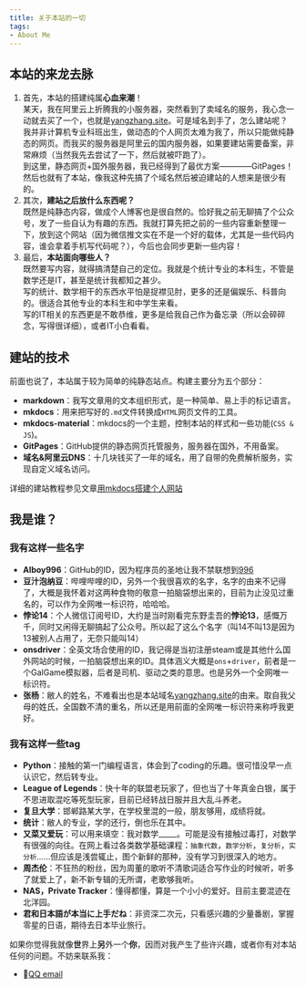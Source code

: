```yaml
---
title: 关于本站的一切
tags: 
- About Me
---
```


## 本站的来龙去脉
1. 首先，本站的搭建纯属**心血来潮**！  
某天，我在阿里云上折腾我的小服务器，突然看到了卖域名的服务，我心念一动就去买了一个，也就是[yangzhang.site](yangzhang.site)。可是域名到手了，怎么建站呢？  
我并非计算机专业科班出生，做动态的个人网页太难为我了，所以只能做纯静态的网页。而我买的服务器是阿里云的国内服务器，如果要建站需要备案，非常麻烦（当然我先去尝试了一下，然后就被吓跑了）。  
到这里，静态网页+国外服务器，我已经得到了最优方案————GitPages！然后也就有了本站，像我这种先搞了个域名然后被迫建站的人想来是很少有的。
2. 其次，**建站之后放什么东西呢？**   
既然是纯静态内容，做成个人博客也是很自然的。恰好我之前无聊搞了个公众号，发了一些自认为有趣的东西。我就打算先把之前的一些内容重新整理一下，放到这个网站（因为微信推文实在不是一个好的载体，尤其是一些代码内容，谁会拿着手机写代码呢？），今后也会同步更新一些内容！
3. 最后，**本站面向哪些人？**  
既然要写内容，就得搞清楚自己的定位。我就是个统计专业的本科生，不管是数学还是IT，甚至是统计我都知之甚少。  
写的统计、数学相干的东西水平怕是捉襟见肘，更多的还是偏娱乐、科普向的。很适合其他专业的本科生和中学生来看。  
写的IT相关的东西更是不敢恭维，更多是给我自己作为备忘录（所以会碎碎念，写得很详细），或者IT小白看看。
## 建站的技术
前面也说了，本站属于较为简单的纯静态站点。构建主要分为五个部分：

- **markdown**：我写文章用的文本组织形式，是一种简单、易上手的标记语言。
- **mkdocs**：用来把写好的`.md`文件转换成`HTML`网页文件的工具。
- **mkdocs-material**：mkdocs的一个主题，控制本站的样式和一些功能(`CSS & JS`)。
- **GitPages**：GitHub提供的静态网页托管服务，服务器在国外，不用备案。
- **域名&阿里云DNS**：十几块钱买了一年的域名，用了自带的免费解析服务，实现自定义域名访问。

详细的建站教程参见文章[用mkdocs搭建个人网站](/Blog/用mkdocs搭建个人网站/)
## 我是谁？
### 我有这样一些名字

- **AIboy996**：GitHub的ID，因为程序员的圣地让我不禁联想到[996](https://996.icu)
- **豆汁泡纳豆**：哔哩哔哩的ID，另外一个我很喜欢的名字，名字的由来不记得了，大概是我怀着对这两种食物的敬意一拍脑袋想出来的，目前为止没见过重名的，可以作为全网唯一标识符，哈哈哈。
- **悖论14**：个人微信订阅号ID，大约是当时刚看完东野圭吾的**悖论13**，感慨万千，同时又闲得无聊搞起了公众号。所以起了这么个名字（叫14不叫13是因为13被别人占用了，无奈只能叫14）
- **onsdriver**：全英文场合使用的ID，我记得是当初注册steam或是其他什么国外网站的时候，一拍脑袋想出来的ID。具体涵义大概是`ons`+`driver`，前者是一个GalGame模拟器，后者是司机、驱动之类的意思。也是另外一个全网唯一标识符。
- **张杨**：敝人的姓名，不难看出也是本站域名[yangzhang.site](https://yangzhang.site)的由来。取自我父母的姓氏，全国数不清的重名，所以还是用前面的全网唯一标识符来称呼我更好。

### 我有这样一些tag

- **Python**：接触的第一门编程语言，体会到了coding的乐趣。很可惜没早一点认识它，然后转专业。
- **League of Legends**：快十年的联盟老玩家了，但也当了十年真金白银，属于不思进取混吃等死型玩家，目前已经转战日服并且大乱斗养老。
- **复旦大学**：邯郸路某大学，在学校里混的一般，朋友够用，成绩将就。
- **统计**：敝人的专业，学的还行，倒也乐在其中。
- **又菜又爱玩**：可以用来填空：我对数学_____。可能是没有接触过毒打，对数学有很强的向往。在网上看过各类数学基础课程：`抽象代数`，`数学分析`，`复分析`，`实分析`……但应该是浅尝辄止，图个新鲜的那种，没有学习到很深入的地方。
- **周杰伦**：不狂热的粉丝，因为周董的歌听不清歌词适合写作业的时候听，听多了就爱上了，新不新专辑的无所谓，老歌够我听。
- **NAS，Private Tracker**：懂得都懂，算是一个小小的爱好。目前主要混迹在北洋园。
- **君和日本語が本当に上手だね**：非资深二次元，只看感兴趣的少量番剧，掌握零星的日语，期待去日本毕业旅行。

如果你觉得我就像**世**界上**另**外一个**你**，因而对我产生了些许兴趣，或者你有对本站任何的问题。不妨来联系我：

- 🐧[QQ email](mailto:2207854887@qq.com)